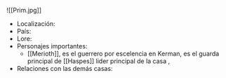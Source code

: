 ![[Prim.jpg]]
- Localización:
- País:
- Lore:
- Personajes importantes: 
	- [[Merioth]], es el guerrero por escelencia en Kerman, es el guarda principal de [[Haspes]] lider principal de la casa , 
- Relaciones con las demás casas: